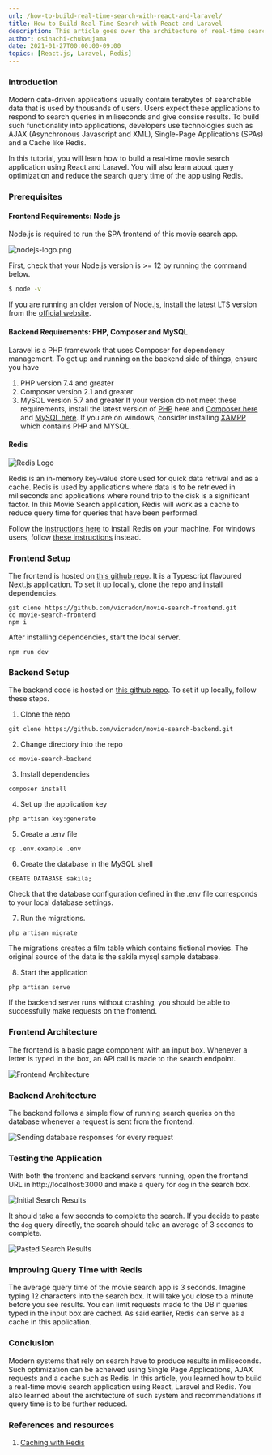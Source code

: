 ```yaml
---
url: /how-to-build-real-time-search-with-react-and-laravel/
title: How to Build Real-Time Search with React and Laravel
description: This article goes over the architecture of real-time search and gives a step-by-step explanation on its implementation using React and Laravel.
author: osinachi-chukwujama
date: 2021-01-27T00:00:00-09:00
topics: [React.js, Laravel, Redis]
---
```


### Introduction

Modern data-driven applications usually contain terabytes of searchable data that is used by thousands of users. Users expect these applications to respond to search queries in miliseconds and give consise results. To build such functionality into applications, developers use technologies such as AJAX (Asynchronous Javascript and XML), Single-Page Applications (SPAs) and a Cache like Redis.

In this tutorial, you will learn how to build a real-time movie search application using React and Laravel. You will also learn about query optimization and reduce the search query time of the app using Redis.

### Prerequisites

#### Frontend Requirements: Node.js

Node.js is required to run the SPA frontend of this movie search app.

![nodejs-logo.png](/engineering-education/how-to-build-real-time-search-with-react-and-laravel/nodejs-logo.png)

First, check that your Node.js version is >= 12 by running the command below.

```bash
$ node -v
```

If you are running an older version of Node.js, install the latest LTS version from the [official website](http://nodejs.org/).

#### Backend Requirements: PHP, Composer and MySQL

Laravel is a PHP framework that uses Composer for dependency management. To get up and running on the backend side of things, ensure you have

1. PHP version 7.4 and greater
2. Composer version 2.1 and greater
3. MySQL version 5.7 and greater
   If your version do not meet these requirements, install the latest version of [PHP](https://www.php.net/manual/en/install.php) here and [Composer here](https://getcomposer.org/download/) and [MySQL here](https://www.mysql.com/downloads/). If you are on windows, consider installing [XAMPP](https://www.mysql.com/downloads/) which contains PHP and MYSQL.

#### Redis

![Redis Logo](/engineering-education/how-to-build-real-time-search-with-react-and-laravel/redis.png)

Redis is an in-memory key-value store used for quick data retrival and as a cache. Redis is used by applications where data is to be retrieved in miliseconds and applications where round trip to the disk is a significant factor. In this Movie Search application, Redis will work as a cache to reduce query time for queries that have been performed.

Follow the [instructions here](https://redis.io/topics/quickstart#installing-redis) to install Redis on your machine. For windows users, follow [these instructions](https://redis.com/ebook/appendix-a/a-3-installing-on-windows/a-3-2-installing-redis-on-window/) instead.

### Frontend Setup

The frontend is hosted on [this github repo](https://github.com/vicradon/movie-search-frontend). It is a Typescript flavoured Next.js application. To set it up locally, clone the repo and install dependencies.

```
git clone https://github.com/vicradon/movie-search-frontend.git
cd movie-search-frontend
npm i
```

After installing dependencies, start the local server.

```
npm run dev
```

### Backend Setup

The backend code is hosted on [this github repo](https://github.com/vicradon/movie-search-backend). To set it up locally, follow these steps.

1. Clone the repo

```
git clone https://github.com/vicradon/movie-search-backend.git
```

2. Change directory into the repo

```
cd movie-search-backend
```

3. Install dependencies

```
composer install
```

4. Set up the application key

```
php artisan key:generate
```

5. Create a .env file

```
cp .env.example .env
```

6. Create the database in the MySQL shell

```
CREATE DATABASE sakila;
```

Check that the database configuration defined in the .env file corresponds to your local database settings.

7. Run the migrations.

```
php artisan migrate
```

The migrations creates a film table which contains fictional movies. The original source of the data is the sakila mysql sample database.

8. Start the application

```
php artisan serve
```

If the backend server runs without crashing, you should be able to successfully make requests on the frontend.

### Frontend Architecture

The frontend is a basic page component with an input box. Whenever a letter is typed in the box, an API call is made to the search endpoint.

![Frontend Architecture](/engineering-education/how-to-build-real-time-search-with-react-and-laravel/frontend-architecture.png)

### Backend Architecture

The backend follows a simple flow of running search queries on the database whenever a request is sent from the frontend.

![Sending database responses for every request](/engineering-education/how-to-build-real-time-search-with-react-and-laravel/no-cache-backend-flow.png)

### Testing the Application

With both the frontend and backend servers running, open the frontend URL in http://localhost:3000 and make a query for `dog` in the search box.

![Initial Search Results](/engineering-education/how-to-build-real-time-search-with-react-and-laravel/initial-query-results.png)

It should take a few seconds to complete the search. If you decide to paste the `dog` query directly, the search should take an average of 3 seconds to complete.

![Pasted Search Results](/engineering-education/how-to-build-real-time-search-with-react-and-laravel/pasted-query-results.png)

### Improving Query Time with Redis

The average query time of the movie search app is 3 seconds. Imagine typing 12 characters into the search box. It will take you close to a minute before you see results. You can limit requests made to the DB if queries typed in the input box are cached. As said earlier, Redis can serve as a cache in this application.

### Conclusion

Modern systems that rely on search have to produce results in miliseconds. Such optimization can be acheived using Single Page Applications, AJAX requests and a cache such as Redis. In this article, you learned how to build a real-time movie search application using React, Laravel and Redis. You also learned about the architecture of such system and recommendations if query time is to be further reduced.

### References and resources

1. [Caching with Redis](https://redis.com/blog/query-caching-redis/)
